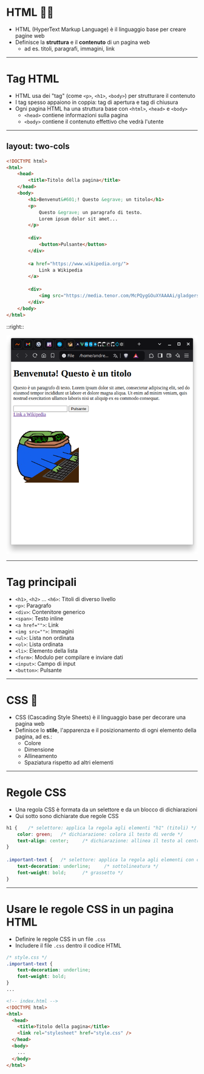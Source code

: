 # HTML 👨‍💻

- HTML (HyperText Markup Language) è il linguaggio base per creare pagine web
- Definisce la **struttura** e il **contenuto** di un pagina web
  - ad es. titoli, paragrafi, immagini, link

<!-- Metafora dell'impalcatura della casa -->

---

# Tag HTML

- HTML usa dei "tag" (come `<p>`, `<h1>`, `<body>`) per strutturare il contenuto
- I tag spesso appaiono in coppia: tag di apertura e tag di chiusura
- Ogni pagina HTML ha una struttura base con `<html>`, `<head>` e `<body>`
  - `<head>` contiene informazioni sulla pagina
  - `<body>` contiene il contenuto effettivo che vedrà l'utente

---
layout: two-cols
---

```html
<!DOCTYPE html>
<html>
    <head>
        <title>Titolo della pagina</title>
    </head>
    <body>
        <h1>Benvenut&#601;! Questo &egrave; un titolo</h1>
        <p>
            Questo &egrave; un paragrafo di testo. 
            Lorem ipsum dolor sit amet...
        </p>

        <div>
            <button>Pulsante</button>
        </div>

        <a href="https://www.wikipedia.org/">
            Link a Wikipedia
        </a>

        <div>
            <img src="https://media.tenor.com/McPQygGOuXYAAAAi/gladgers-hacker-gers-guardians-of-galaxy.gif" alt="hacker" />
        </div>
    </body>
</html>
```

::right::

<img src="/html-1.png" />

---

# Tag principali

- `<h1>`, `<h2>` ... `<h6>`: Titoli di diverso livello
- `<p>`: Paragrafo
- `<div>`: Contenitore generico
- `<span>`: Testo inline
- `<a href="">`: Link
- `<img src="">`: Immagini
- `<ul>`: Lista non ordinata
- `<ol>`: Lista ordinata
- `<li>`: Elemento della lista
- `<form>`: Modulo per compilare e inviare dati
- `<input>`: Campo di input
- `<button>`: Pulsante

---

# CSS 🌈

- CSS (Cascading Style Sheets) è il linguaggio base per decorare una pagina web
- Definisce lo **stile**, l'apparenza e il posizionamento di ogni elemento della pagina, ad es.:
  - Colore
  - Dimensione
  - Allineamento
  - Spaziatura rispetto ad altri elementi

---

# Regole CSS

- Una regola CSS è formata da un selettore e da un blocco di dichiarazioni
- Qui sotto sono dichiarate due regole CSS

```css
h1 {    /* selettore: applica la regola agli elementi "h1" (titoli) */
    color: green;   /* dichiarazione: colora il testo di verde */
    text-align: center;     /* dichiarazione: allinea il testo al centro */
}

.important-text {   /* selettore: applica la regola agli elementi con classe "important-text" */
    text-decoration: underline;     /* sottolineatura */
    font-weight: bold;      /* grassetto */
}
```

---

# Usare le regole CSS in un pagina HTML

- Definire le regole CSS in un file `.css`
- Includere il file `.css` dentro il codice HTML

```css
/* style.css */
.important-text {
    text-decoration: underline;
    font-weight: bold;
}
...
```

<div class="mb-4"></div>

```html
<!-- index.html -->
<!DOCTYPE html>
<html>
  <head>
    <title>Titolo della pagina</title>
    <link rel="stylesheet" href="style.css" />
  </head>
  <body>
    ...
  </body>
</html>
```
